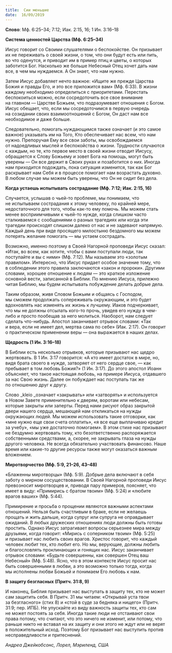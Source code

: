 ```yaml
---
title:  Сии меньшие
date:  16/09/2019
---
```


**Слово**: Мф. 6:25–34; 7:12; Иак. 2:15, 16; 1 Ин. 3:16–18

**Система ценностей Царства (Мф. 6:25–34)**

Иисус говорит со Своими слушателями о беспокойстве. Он призывает их не переживать о своей жизни, о том, что они будут есть или пить, во что оденутся, и приводит им в пример птиц и цветы, о которых заботится Бог. Насколько же больше Небесный Отец хочет дать нам все, в чем мы нуждаемся. А Он знает, что нам нужно.

Затем Иисус добавляет нечто важное: «Ищите же прежде Царства Божия и правды Его, и это все приложится вам» (Мф. 6:33). В жизни каждому необходимо определиться с приоритетами. Перестать беспокоиться можно, если сосредоточить все свое внимание на главном — Царстве Божьем, что подразумевает отношения с Богом. Иисус обещает, что, если мы сосредоточимся в первую очередь на созидании своих взаимоотношений с Богом, Он даст нам все необходимое и даже больше.

Следовательно, помогать нуждающимся также означает (и это самое важное) указывать им на Того, Кто обеспечивает нас всем, что нам нужно. Препоручая Ему все свои заботы, мы освобождаемся от надоедливых мыслей и беспокойства о жизни. Трудности случаются с каждым, но те, кто первое место в своей жизни отводит Иисусу, обращается к Слову Божьему и зовет Бога на помощь, могут быть уверены — Он все держит в Своих руках и позаботится о них. Иногда нам приходится подождать, пока ситуация изменится, так как Бог раскрывает нам Себя и в процессе помогает нам возрастать духовно. В любом случае мы можем быть уверены, что Он не сидит без дела.

**Когда устаешь испытывать сострадание (Мф. 7:12; Иак. 2:15, 16)**

Случается, услышав о чьей-то проблеме, мы понимаем, что не испытываем сострадания к этому человеку, по крайней мере, недостаточного для того, чтобы как-то ему помочь. Мы можем стать менее восприимчивыми к чьей-то нужде, когда слишком часто сталкиваемся с сообщениями о разных трагедиях или когда эти трагедии происходят слишком далеко от нас и не задевают напрямую. Каждый день при виде просящего милостыню бездомного мы можем потерять желание помогать — мы устаем сострадать.

Возможно, именно поэтому в Своей Нагорной проповеди Иисус сказал: «Итак, во всем, как хотите, чтобы с вами поступали люди, так поступайте и вы с ними» (Мф. 7:12). Мы называем это «золотым правилом». Интересно, что Иисус придает особое значение тому, что в соблюдении этого правила заключаются «закон и пророки». Другими словами, хорошее отношение к людям — это краткое изложение основной вести, записанной в Библии. По мнению Иисуса, прилежно читая Библию, мы будем испытывать побуждение делать добрые дела.

Таким образом, живя Словом Божьим и общаясь с Господом, мы сможем продолжать сопереживать окружающим, и это будет вдохновлять нас изменять их жизнь к лучшему. Иаков подчеркивает, что мы не должны отсылать кого-то прочь, увидев его нужду в чем-либо и просто пообещав за него молиться. Наоборот, нам следует сделать что-нибудь. Апостол заканчивает отрывок словами: «Так и вера, если не имеет дел, мертва сама по себе» (Иак. 2:17). Он говорит о практическом применении веры — она выражается в наших делах.

**Щедрость (1 Ин. 3:16–18)**

В Библии есть несколько отрывков, которые призывают нас щедро жертвовать. В 1 Ин. 3:17 говорится: «А кто имеет достаток в мире, но, видя брата своего в нужде, затворяет от него сердце свое, — как пребывает в том любовь Божия?» (1 Ин. 3:17). До этого апостол Иоанн объясняет, что такое настоящая любовь, на примере Иисуса, отдавшего за нас Свою жизнь. Далее он побуждает нас поступать так же по отношению друг к другу.

Слово _kleio _означает «закрывать» или «затворять» и используется в Новом Завете применительно к дверям, воротам или небесам, которые закрыты или заперты. Перед нами рисуют образ закрытой двери нашего сердца, мешающей нам откликаться на нужды окружающих людей. Мы можем использовать такие отговорки, как «мне нужно еще свои счета оплатить», «я все еще выплачиваю кредит за учебу», «мы уже достаточно помогаем». В этом стихе нас призывают не бездумно жертвовать тому, кто безответственно распоряжается собственными средствами, а, скорее, не закрывать глаза на нужды другого человека. Не всегда обязательно участвовать финансово. Наше время или какие-то другие ресурсы также могут оказаться важным вложением.

**Миротворчество (Мф. 5:9, 21–26, 43–48)**

«Блаженны миротворцы» (Мф. 5:9). Добрые дела включают в себя заботу о мирном сосуществовании. В Своей Нагорной проповеди Иисус превозносит миротворцев и, приводя пару примеров, поясняет, что имеет в виду: «Примирись с братом твоим» (Мф. 5:24) и «любите врагов ваших» (Мф. 5:44).

Примирение и просьба о прощении являются важными аспектами отношений. Нельзя быть счастливым в браке, если не желаешь прощать и жить дальше, когда супруг или супруга не оправдывает ожиданий. В любых дружеских отношениях люди должны быть готовы простить. Однако Иисус затрагивает вопросы серьезнее мира между друзьями, когда говорит: «Мирись с соперником твоим» (Мф. 5:25) и призывает нас любить своих врагов. Христос говорит, что каждый человек любит тех, кто любит его. Но мы, верующие, должны любить и благословлять проклинающих и гонящих нас. Иисус заканчивает отрывок словами: «Будьте совершенны, как совершен Отец ваш Небесный» (Мф. 5:48). Ясно, что в этом контексте Иисус просит нас быть совершенными в любви, а это возможно только тогда, когда мы исполнены любви Божьей и понимаем Его любовь к нам.

**В защиту безгласных (Притч. 31:8, 9)**

И наконец, Библия призывает нас выступать в защиту тех, кто не может сам защитить себя. В Притч. 31 мы читаем: «Открывай уста твои за безгласного» (стих 8) и «стой в суде за бедняка и нищего» (Притч. 31:9; пер. ИПБ). Не упускайте из виду важность защиты тех, кто сам не может постоять за себя. Иногда такие люди не отстаивают свои права потому, что считают, что это ничего не изменит, или потому, что раньше никто не вставал на их защиту и они этого не ждут или не верят в положительный исход. Поэтому Бог призывает нас выступить против несправедливости и притеснений.

_Андреа Джейкобсонс, Лорел, Мэриленд, США_